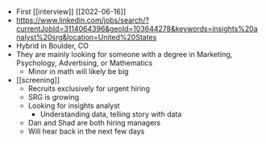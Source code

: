 - First [[interview]] [[2022-06-16]]
- https://www.linkedin.com/jobs/search/?currentJobId=3114064396&geoId=103644278&keywords=insights%20analyst%20srg&location=United%20States
- Hybrid in Boulder, CO
- They are mainly looking for someone with a degree in Marketing, Psychology, Advertising, or Mathematics
	- Minor in math will likely be big
- [[screening]]
	- Recruits exclusively for urgent hiring
	- SRG is growing
	- Looking for insights analyst
		- Understanding data, telling story with data
	- Dan and Shad are both hiring managers
	- Will hear back in the next few days